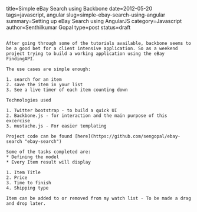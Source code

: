 title=Simple eBay Search using Backbone
date=2012-05-20
tags=javascript, angular
slug=simple-ebay-search-using-angular
summary=Setting up eBay Search using AngularJS
category=Javascript
author=Senthilkumar Gopal
type=post
status=draft
~~~~~~

After going through some of the tutorials available, backbone seems to be a good bet for a client intensive application. So as a weekend project trying to build a working application using the eBay FindingAPI.

The use cases are simple enough:

1. search for an item
2. save the item in your list
3. See a live timer of each item counting down

Technologies used

1. Twitter bootstrap - to build a quick UI
2. Backbone.js - for interaction and the main purpose of this excercise
3. mustache.js - For easier templating

Project code can be found [here](https://github.com/sengopal/ebay-search "ebay-search")

Some of the tasks completed are:
* Defining the model
* Every Item result will display

1. Item Title
2. Price
3. Time to finish
4. Shipping type

Item can be added to or removed from my watch list - To be made a drag and drop later.
